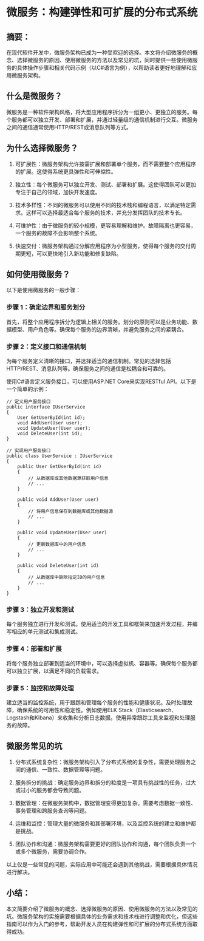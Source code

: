 # 微服务：构建弹性和可扩展的分布式系统
## 摘要：
在现代软件开发中，微服务架构已成为一种受欢迎的选择。本文将介绍微服务的概念、选择微服务的原因、使用微服务的方法以及常见的坑，同时提供一些使用微服务的具体操作步骤和相关代码示例（以C#语言为例），以帮助读者更好地理解和应用微服务架构。

## 什么是微服务？
微服务是一种软件架构风格，将大型应用程序拆分为一组更小、更独立的服务。每个服务都可以独立开发、部署和扩展，并通过轻量级的通信机制进行交互。微服务之间的通信通常使用HTTP/REST或消息队列等方式。

## 为什么选择微服务？
1. 可扩展性：微服务架构允许按需扩展和部署单个服务，而不需要整个应用程序的扩展。这使得系统更具弹性和可伸缩性。

2. 独立性：每个微服务可以独立开发、测试、部署和扩展。这使得团队可以更加专注于自己的领域，加快开发速度。

3. 技术多样性：不同的微服务可以使用不同的技术栈和编程语言，以满足特定需求。这样可以选择最适合每个服务的技术，并充分发挥团队的技术专长。

4. 可维护性：由于微服务的较小规模，更容易理解和维护。故障隔离也更容易，一个服务的故障不会影响整个系统。

5. 快速交付：微服务架构通过分解应用程序为小型服务，使得每个服务的交付周期更短，可以更快地引入新功能和修复缺陷。

## 如何使用微服务？
以下是使用微服务的一般步骤：

### 步骤 1：确定边界和服务划分

首先，将整个应用程序拆分为逻辑上相关的服务。划分的原则可以是业务功能、数据模型、用户角色等。确保每个服务的边界清晰，并避免服务之间的紧耦合。

### 步骤 2：定义接口和通信机制

为每个服务定义清晰的接口，并选择适当的通信机制。常见的选择包括HTTP/REST、消息队列等。确保服务之间的通信是松耦合和可靠的。

使用C#语言定义服务接口，可以使用ASP.NET Core来实现RESTful API。以下是一个简单的示例：

```
// 定义用户服务接口
public interface IUserService
{
    User GetUserById(int id);
    void AddUser(User user);
    void UpdateUser(User user);
    void DeleteUser(int id);
}

// 实现用户服务接口
public class UserService : IUserService
{
    public User GetUserById(int id)
    {
        // 从数据库或其他数据源获取用户信息
        // ...
    }

    public void AddUser(User user)
    {
        // 将用户信息保存到数据库或其他数据源
        // ...
    }

    public void UpdateUser(User user)
    {
        // 更新数据库中的用户信息
        // ...
    }

    public void DeleteUser(int id)
    {
        // 从数据库中删除指定ID的用户信息
        // ...
    }
}
```

### 步骤 3：独立开发和测试

每个服务独立进行开发和测试。使用适当的开发工具和框架来加速开发过程，并编写相应的单元测试和集成测试。

### 步骤 4：部署和扩展

将每个服务独立部署到适当的环境中，可以选择虚拟机、容器等。确保每个服务都可以独立扩展，以满足不同的负载需求。

### 步骤 5：监控和故障处理

建立适当的监控系统，用于跟踪和管理每个服务的性能和健康状况。及时处理故障，确保系统的可用性和稳定性。例如使用ELK Stack（Elasticsearch、Logstash和Kibana）来收集和分析日志数据。使用异常跟踪工具来监视和处理服务的故障。

## 微服务常见的坑
1. 分布式系统复杂性：微服务架构引入了分布式系统的复杂性，需要处理服务之间的通信、一致性、数据管理等问题。

2. 服务拆分的挑战：确定服务边界和拆分的粒度是一项具有挑战性的任务，过大或过小的服务都会导致问题。

3. 数据管理：在微服务架构中，数据管理变得更加复杂。需要考虑数据一致性、事务管理和跨服务查询等问题。

4. 运维和监控：管理大量的微服务和其部署环境，以及监控系统的建立和维护都是挑战。

5. 团队协作和沟通：微服务架构需要更好的团队协作和沟通，每个团队负责一个或多个微服务，需要协调合作。

以上仅是一些常见的问题，实际应用中可能还会遇到其他挑战，需要根据具体情况进行解决。

## 小结：
本文简要介绍了微服务的概念、选择微服务的原因、使用微服务的方法以及常见的坑。微服务架构的实施需要根据具体的业务需求和技术栈进行调整和优化，但这些指南可以作为入门的参考，帮助开发人员在构建弹性和可扩展的分布式系统方面取得成功。
